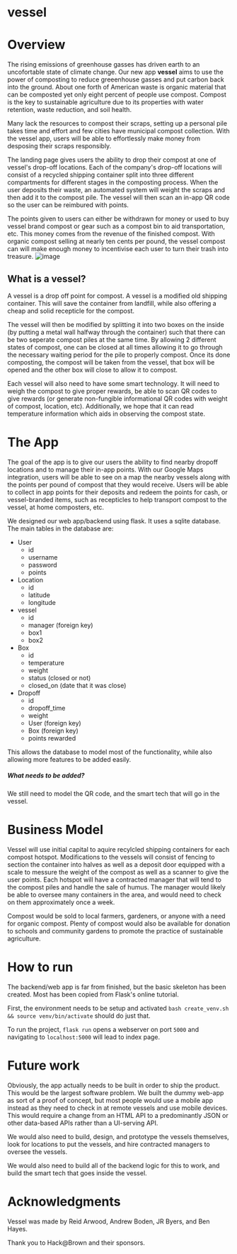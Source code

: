 # vessel

# Overview

The rising emissions of greenhouse gasses has driven earth to an uncofortable state of climate change. Our new app **vessel** aims to use the power of composting to reduce greeenhouse gasses and put carbon back into the ground. About one forth of American waste is organic material that can be composted yet only eight percent of people use compost. Compost is the key to sustainable agriculture due to its properties with water retention, waste reduction, and soil health.

Many lack the resources to compost their scraps, setting up a personal pile takes time and effort and few cities have municipal compost collection. With the vessel app, users will be able to effortlessly make money from desposing their scraps responsibly. 

The landing page gives users the ability to drop their compost at one of vessel's drop-off locations. Each of the company's drop-off locations will consist of a recycled shipping container split into three different compartments for different stages in the composting process. When the user deposits their waste, an automated system will weight the scraps and then add it to the compost pile. The vessel will then scan an in-app QR code so the user can be reimbured with points.

The points given to users can either be withdrawn for money or used to buy vessel brand compost or gear such as a compost bin to aid transportation, etc. This money comes from the revenue of the finished compost. With organic compost selling at nearly ten cents per pound, the vessel compost can will make enough money to incentivise each user to turn their trash into treasure.
![image](https://user-images.githubusercontent.com/14077887/151709679-05a3893a-9736-44d3-94a8-3641f326a4c6.png)

## What is a vessel?
A vessel is a drop off point for compost. A vessel is a modified old shipping container. This will save the container from landfill, while also offering a cheap and solid recepticle for the compost.

The vessel will then be modified by splitting it into two boxes on the inside (by putting a metal wall halfway through the container) such that there can be two seperate compost piles at the same time. By allowing 2 different states of compost, one can be closed at all times allowing it to go through the necessary waiting period for the pile to properly compost. Once its done composting, the compost will be taken from the vessel, that box will be opened and the other box will close to allow it to compost.

Each vessel will also need to have some smart technology. It will need to weigh the compost to give proper rewards, be able to scan QR codes to give rewards (or generate non-fungible informational QR codes with weight of compost, location, etc). Additionally, we hope that it can read temperature information which aids in observing the compost state.

# The App

The goal of the app is to give our users the ability to find nearby dropoff locations and to manage their in-app points. With our Google Maps integration, users will be able to see on a map the nearby vessels along with the points per pound of compost that they would receive. Users will be able to collect in app points for their deposits and redeem the points for cash, or vessel-branded items, such as recepticles to help transport compost to the vessel, at home composters, etc.

We designed our web app/backend using flask. It uses a sqlite database. The main tables in the database are:

  - User
    + id
    + username
    + password
    + points
  - Location
    + id
    + latitude
    + longitude
  - vessel
    + id
    + manager (foreign key)
    + box1
    + box2
  - Box
    + id
    + temperature
    + weight
    + status (closed or not)
    + closed_on (date that it was close)
  - Dropoff
    + id
    + dropoff_time
    + weight
    + User (foreign key)
    + Box (foreign key)
    + points rewarded

This allows the database to model most of the functionality, while also allowing more features to be added easily. 

##### What needs to be added? 
We still need to model the QR code, and the smart tech that will go in the vessel.

# Business Model

Vessel will use initial capital to aquire recylcled shipping containers for each compost hotspot. Modifications to the vessels will consist of fencing to section the container into halves as well as a deposit door equipped with a scale to messure the weight of the compost as well as a scanner to give the user points. Each hotspot will have a contracted manager that will tend to the compost piles and handle the sale of humus. The manager would likely be able to oversee many containers in the area, and would need to check on them approximately once a week.

Compost would be sold to local farmers, gardeners, or anyone with a need for organic compost. Plenty of compost would also be available for donation to schools and community gardens to promote the practice of sustainable agriculture.

# How to run
The backend/web app is far from finished, but the basic skeleton has been created. Most has been copied from Flask's online tutorial.


First, the environment needs to be setup and activated `bash create_venv.sh && source venv/bin/activate` should do just that. 

To run the project, `flask run` opens a webserver on port `5000` and navigating to `localhost:5000` will lead to index page.

# Future work

Obviously, the app actually needs to be built in order to ship the product. This would be the largest software problem. We built the dummy web-app as sort of a proof of concept, but most people would use a mobile app instead as they need to check in at remote vessels and use mobile devices. This would require a change from an HTML API to a predominantly JSON or other data-based APIs rather than a UI-serving API.

We would also need to build, design, and prototype the vessels themselves, look for locations to put the vessels, and hire contracted managers to oversee the vessels.

We would also need to build all of the backend logic for this to work, and build the smart tech that goes inside the vessel.

# Acknowledgments

Vessel was made by Reid Arwood, Andrew Boden, JR Byers, and Ben Hayes. 

Thank you to Hack@Brown and their sponsors.
